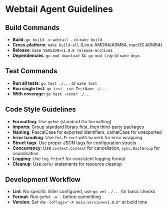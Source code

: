 # Webtail Agent Guidelines

## Build Commands
- **Build**: `go build -o webtail .` or `make build`
- **Cross-platform**: `make build-all` (Linux AMD64/ARM64, macOS ARM64)
- **Release**: `make VERSION=v1.0.0 release-archives`
- **Dependencies**: `go mod download && go mod tidy` or `make deps`

## Test Commands
- **Run all tests**: `go test ./...` or `make test`
- **Run single test**: `go test -run TestName ./...`
- **With coverage**: `go test -cover ./...`

## Code Style Guidelines
- **Formatting**: Use `gofmt` (standard Go formatting)
- **Imports**: Group standard library first, then third-party packages
- **Naming**: PascalCase for exported identifiers, camelCase for unexported
- **Error handling**: Use `fmt.Errorf` with `%w` verb for error wrapping
- **Struct tags**: Use proper JSON tags for configuration structs
- **Concurrency**: Use `context.Context` for cancellation, `sync.WaitGroup` for coordination
- **Logging**: Use `log.Printf` for consistent logging format
- **Cleanup**: Use `defer` statements for resource cleanup

## Development Workflow
- **Lint**: No specific linter configured, use `go vet ./...` for basic checks
- **Format**: Run `gofmt -w .` before committing
- **Version**: Set via `-ldflags="-X main.version=v1.0.0"` at build time